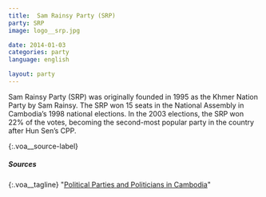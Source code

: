 ```yaml
---
title:  Sam Rainsy Party (SRP)
party: SRP
image: logo__srp.jpg

date: 2014-01-03
categories: party
language: english

layout: party
---
```



Sam Rainsy Party (SRP) was originally founded in 1995 as the Khmer Nation Party by Sam Rainsy. The SRP won 15 seats in the National Assembly in Cambodia’s 1998 national elections. In the 2003 elections, the SRP won 22% of the votes, becoming the second-most popular party in the country after Hun Sen’s CPP. 



{:.voa__source-label}
##### Sources #####

{:.voa__tagline}
"[Political Parties and Politicians in Cambodia](http://factsanddetails.com/southeast-asia/Cambodia/sub5_2d/entry-2905.html)"

